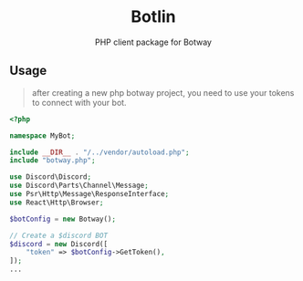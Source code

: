 <div align="center">
  <h1>Botlin</h1>
	<p>
		PHP client package for Botway
	</p>
</div>

## Usage

> after creating a new php botway project, you need to use your tokens to connect with your bot.

```php
<?php

namespace MyBot;

include __DIR__ . "/../vendor/autoload.php";
include "botway.php";

use Discord\Discord;
use Discord\Parts\Channel\Message;
use Psr\Http\Message\ResponseInterface;
use React\Http\Browser;

$botConfig = new Botway();

// Create a $discord BOT
$discord = new Discord([
    "token" => $botConfig->GetToken(),
]);
...
```
